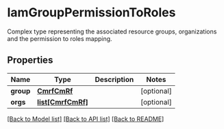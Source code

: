 # IamGroupPermissionToRoles

Complex type representing the associated resource groups, organizations and the permission to roles mapping. 
## Properties
Name | Type | Description | Notes
------------ | ------------- | ------------- | -------------
**group** | [**CmrfCmRf**](CmrfCmRf.md) |  | [optional] 
**orgs** | [**list[CmrfCmRf]**](CmrfCmRf.md) |  | [optional] 

[[Back to Model list]](../README.md#documentation-for-models) [[Back to API list]](../README.md#documentation-for-api-endpoints) [[Back to README]](../README.md)


